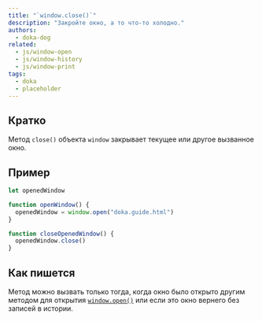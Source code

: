 ```yaml
---
title: "`window.close()`"
description: "Закройте окно, а то что-то холодно."
authors:
  - doka-dog
related:
  - js/window-open
  - js/window-history
  - js/window-print
tags:
  - doka
  - placeholder
---
```


## Кратко

Метод `close()` объекта `window` закрывает текущее или другое вызванное окно.

## Пример

```js
let openedWindow

function openWindow() {
  openedWindow = window.open("doka.guide.html")
}

function closeOpenedWindow() {
  openedWindow.close()
}
```

## Как пишется

Метод можно вызвать только тогда, когда окно было открыто другим методом для открытия [`window.open()`](/js/window-open/) или если это окно вернего без записей в истории.

